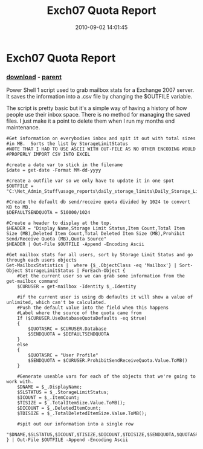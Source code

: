 ﻿---
pid:            2117
poster:         GEOINFO
title:          Exch07 Quota Report
date:           2010-09-02 14:01:45
format:         posh
parent:         2086
parent:         2086

---

# Exch07 Quota Report

### [download](2117.ps1) - [parent](2086.md)

Power Shell 1 script used to grab mailbox stats for a Exchange 2007 server.  It saves the information into a .csv file by changing the $OUTFILE variable.

The script is pretty basic but it's a simple way of having a history of how people use their inbox space.  There is no method for managing the saved files.  I just make it a point to delete them when I run my months end maintenance.

```posh
#Get information on everybodies inbox and spit it out with total sizes #in MB.  Sorts the list by StorageLimitStatus
#NOTE THAT I HAD TO USE ASCII WITH OUT-FILE AS NO OTHER ENCODING WOULD #PROPERLY IMPORT CSV INTO EXCEL

#create a date var to stick in the filename
$date = get-date -Format MM-dd-yyyy

#create a outfile var so we only have to update it in one spot
$OUTFILE = "C:\Net_Admin_Stuff\usage_reports\daily_storage_limits\Daily_Storage_Limits-$date.csv" 

#Create the default db send/receive quota divided by 1024 to convert KB to MB.
$DEFAULTSENDQUOTA = 510000/1024

#Create a header to display at the top.
$HEADER = "Display Name,Storage Limit Status,Item Count,Total Item Size (MB),Deleted Item Count,Total Deleted Item Size (MB),Prohibit Send/Receive Quota (MB),Quota Source"
$HEADER | Out-File $OUTFILE -Append -Encoding Ascii

#Get mailbox stats for all users, sort by Storage Limit Status and go through each users objects
Get-MailboxStatistics |  where {$_.ObjectClass -eq 'Mailbox'} | Sort-Object StorageLimitStatus | ForEach-Object {		
	#Get the current user so we can grab some information from the get-mailbox command	
	$CURUSER = get-mailbox -Identity $_.Identity   

	#if the current user is using db defaults it will show a value of unlimited, which can't be calculated.    
	#Push the default value into the field when this happens  
	#Label where the source of the quota came from	
	If ($CURUSER.UseDatabaseQuotaDefaults -eq $true) 
	{
 		$QUOTASRC = $CURUSER.Database	  
		$SENDQUOTA = $DEFAULTSENDQUOTA	
	}   
	else  
	{    
		$QUOTASRC = "User Profile"    
		$SENDQUOTA = $CURUSER.ProhibitSendReceiveQuota.Value.ToMB()	  
	}	

	#Generate useable vars for each of the objects that we're going to work with.	
	$DNAME = $_.DisplayName;	
	$SLSTATUS = $_.StorageLimitStatus;	
	$ICOUNT = $_.ItemCount;	
	$TISIZE = $_.TotalItemSize.Value.ToMB();	
	$DICOUNT = $_.DeletedItemCount;	
	$TDISIZE = $_.TotalDeletedItemSize.Value.ToMB();	

	#spit out our information into a single row	
	"$DNAME,$SLSTATUS,$ICOUNT,$TISIZE,$DICOUNT,$TDISIZE,$SENDQUOTA,$QUOTASRC" 
} | Out-File $OUTFILE -Append -Encoding Ascii
```
